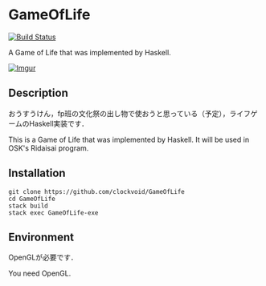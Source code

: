 # GameOfLife

[![Build Status](https://travis-ci.org/clockvoid/GameOfLife.svg?branch=master)](https://travis-ci.org/clockvoid/GameOfLife)

A Game of Life that was implemented by Haskell.

[![Imgur](http://i.imgur.com/hZbIlOam.png)](http://i.imgur.com/hZbIlOa.png)

## Description
おうすうけん，fp班の文化祭の出し物で使おうと思っている（予定），ライフゲームのHaskell実装です．

This is a Game of Life that was implemented by Haskell.
It will be used in OSK's Ridaisai program.

## Installation
```
git clone https://github.com/clockvoid/GameOfLife
cd GameOfLife
stack build
stack exec GameOfLife-exe
```
## Environment
OpenGLが必要です．

You need OpenGL.
